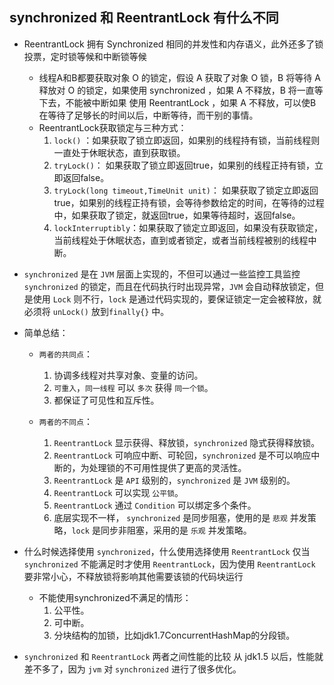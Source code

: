 ## synchronized 和 ReentrantLock 有什么不同
- ReentrantLock 拥有 Synchronized 相同的并发性和内存语义，此外还多了锁投票，定时锁等候和中断锁等候
    - 线程A和B都要获取对象 O 的锁定，假设 A 获取了对象 O 锁，B 将等待 A 释放对 O 的锁定，如果使用 synchronized ，如果 A 不释放，B 将一直等下去，不能被中断如果 使用 ReentrantLock ，如果 A 不释放，可以使B在等待了足够长的时间以后，中断等待，而干别的事情。
    - ReentrantLock获取锁定与三种方式：
        1. `lock()` ：如果获取了锁立即返回，如果别的线程持有锁，当前线程则一直处于休眠状态，直到获取锁。
        2. `tryLock()`： 如果获取了锁立即返回true，如果别的线程正持有锁，立即返回false。
        3. `tryLock(long timeout,TimeUnit unit)`： 如果获取了锁定立即返回 true，如果别的线程正持有锁，会等待参数给定的时间，在等待的过程中，如果获取了锁定，就返回true，如果等待超时，返回false。
        4. `lockInterruptibly`：如果获取了锁定立即返回，如果没有获取锁定，当前线程处于休眠状态，直到或者锁定，或者当前线程被别的线程中断。

- `synchronized` 是在 `JVM` 层面上实现的，不但可以通过一些监控工具监控 `synchronized` 的锁定，而且在代码执行时出现异常，`JVM` 会自动释放锁定，但是使用 `Lock` 则不行，`lock` 是通过代码实现的，要保证锁定一定会被释放，就必须将 `unLock()` 放到`finally{}` 中。

- 简单总结：
    - `两者的共同点`：
        1. 协调多线程对共享对象、变量的访问。
        2. `可重入`，`同一线程` 可以 `多次` 获得 `同一个锁`。
        3. 都保证了可见性和互斥性。

    - `两者的不同点`：
        1. `ReentrantLock` 显示获得、释放锁，`synchronized` 隐式获得释放锁。
        2. `ReentrantLock` 可响应中断、可轮回，`synchronized` 是不可以响应中断的，为处理锁的不可用性提供了更高的灵活性。
        3. `ReentrantLock` 是 `API` 级别的，`synchronized` 是 `JVM` 级别的。
        4. `ReentrantLock` 可以实现 `公平锁`。
        5. `ReentrantLock` 通过 `Condition` 可以绑定多个条件。
        6. 底层实现不一样， `synchronized` 是同步阻塞，使用的是 `悲观` 并发策略，`lock` 是同步非阻塞，采用的是 `乐观` 并发策略。

- 什么时候选择使用 `synchronized`，什么使用选择使用 `ReentrantLock`
仅当 `synchronized` 不能满足时才使用 `ReentrantLock`，因为使用 `ReentrantLock` 要非常小心，不释放锁将影响其他需要该锁的代码块运行
    - 不能使用synchronized不满足的情形：
        1. 公平性。
        2. 可中断。
        3. 分块结构的加锁，比如jdk1.7ConcurrentHashMap的分段锁。
- `synchronized` 和 `ReentrantLock` 两者之间性能的比较
从 jdk1.5 以后，性能就差不多了，因为 `jvm` 对 `synchronized` 进行了很多优化。